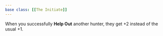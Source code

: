 ```yaml
---
base class: [[The Initiate]]
---
```

When you successfully **Help Out** another hunter, they get +2 instead of the usual +1.